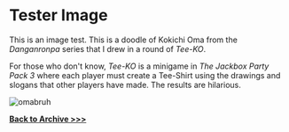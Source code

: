 # Tester Image

This is an image test. This is a doodle of Kokichi Oma from the *Danganronpa* series that I drew in a round of *Tee-KO*.

For those who don't know, *Tee-KO* is a minigame in *The Jackbox Party Pack 3* where each player must create a Tee-Shirt using the drawings and slogans that other players have made. The results are hilarious. 


![omabruh](https://arrowarchive.github.io/The-Arrowarchive/images/omabruh.png)


**[Back to Archive >>>](https://arrowarchive.github.io/The-Arrowarchive/gallery)**
